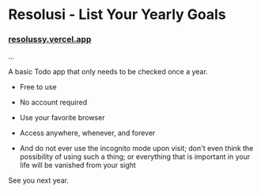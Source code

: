 # Resolusi - List Your Yearly Goals

### [resolussy.vercel.app](https://resolussy.vercel.app)

...

A basic Todo app that only needs to be checked once a year.

-   Free to use

-   No account required

-   Use your favorite browser

-   Access anywhere, whenever, and forever

-   And do not ever use the incognito mode upon visit; don't even think the possibility of using such a thing; or everything that is important in your life will be vanished from your sight

See you next year.
